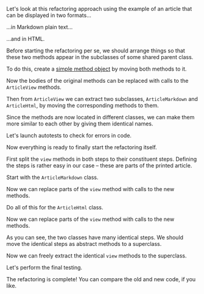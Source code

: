 Let's look at this refactoring approach using the example of an article that can be displayed in two formats…

…in Markdown plain text…

…and in HTML.

Before starting the refactoring per se, we should arrange things so that these two methods appear in the subclasses of some shared parent class.

To do this, create a <a href="/replace-method-with-method-object">simple method object</a> by moving both methods to it.

Now the bodies of the original methods can be replaced with calls to the <code>ArticleView</code> methods.

Then from <code>ArticleView</code> we can extract two subclasses, <code>ArticleMarkdown</code> and <code>ArticleHtml</code>, by moving the corresponding methods to them.

Since the methods are now located in different classes, we can make them more similar to each other by giving them identical names.

Let's launch autotests to check for errors in code.

Now everything is ready to finally start the refactoring itself.

First split the <code>view</code> methods in both steps to their constituent steps. Defining the steps is rather easy in our case – these are parts of the printed article.

Start with the <code>ArticleMarkdown</code> class.

Now we can replace parts of the <code>view</code> method with calls to the new methods.

Do all of this for the <code>ArticleHtml</code> class.

Now we can replace parts of the <code>view</code> method with calls to the new methods.

As you can see, the two classes have many identical steps. We should move the identical steps as abstract methods to a superclass.

Now we can freely extract the identical <code>view</code> methods to the superclass.

Let's perform the final testing.

The refactoring is complete! You can compare the old and new code, if you like.